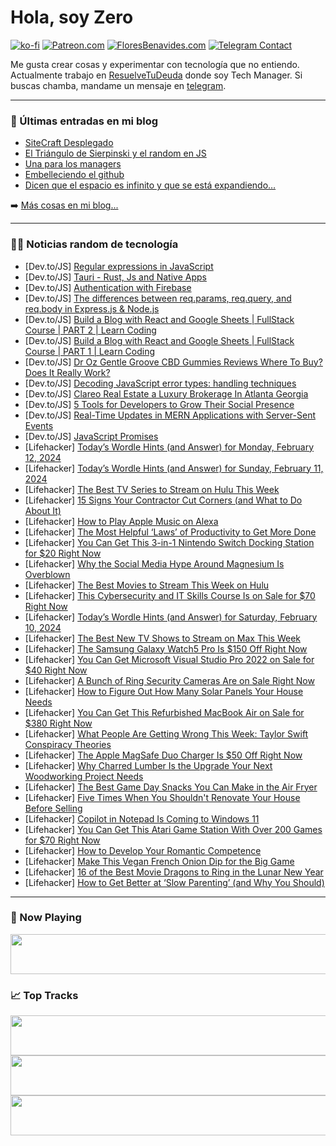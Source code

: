 # Hola, soy Zero

[![ko-fi](https://ko-fi.com/img/githubbutton_sm.svg)](https://ko-fi.com/J3J4N0LUK)
[![Patreon.com](https://img.shields.io/endpoint.svg?url=https%3A%2F%2Fshieldsio-patreon.vercel.app%2Fapi%3Fusername%3Dzerodragon%26type%3Dpatrons&style=for-the-badge)](https://patreon.com/zerodragon)
[![FloresBenavides.com](https://img.shields.io/website?down_message=oops&label=MiBlog&style=for-the-badge&up_message=online&url=https%3A%2F%2Ffloresbenavides.com)](https://floresbenavides.com)
[![Telegram Contact](https://img.shields.io/badge/escr%C3%ADbeme-ZeroDragon-%2326A5E4?style=for-the-badge&logo=telegram)](https://t.me/zerodragon)

Me gusta crear cosas y experimentar con tecnología que no entiendo.
Actualmente trabajo en [ResuelveTuDeuda](http://github.com/resuelve) donde soy Tech Manager.
Si buscas chamba, mandame un mensaje en [telegram](https://t.me/zerodragon).

---

### 📕 Últimas entradas en mi blog
<!-- BLOG-POST-LIST:START -->
- [SiteCraft Desplegado](https://floresbenavides.com/sitecraft-desplegado/)
- [El Triángulo de Sierpinski y el random en JS](https://floresbenavides.com/el-triangulo-de-sierpinski-y-el-random-en-js/)
- [Una para los managers](https://floresbenavides.com/una-para-los-managers/)
- [Embelleciendo el github](https://floresbenavides.com/embelleciendo-el-github/)
- [Dicen que el espacio es infinito y que se está expandiendo…](https://floresbenavides.com/dicen-que-el-espacio-es-infinito-y-que-se-esta-expandiendo/)
<!-- BLOG-POST-LIST:END -->

➡️ [Más cosas en mi blog...](https://floresbenavides.com)

---

### 👨‍💻 Noticias random de tecnología
<!-- TECH-POSTS:START -->
- [Dev.to/JS] [Regular expressions in JavaScript](https://dev.to/honeybadger/regular-expressions-in-javascript-9g7)
- [Dev.to/JS] [Tauri - Rust, Js and Native Apps](https://dev.to/giuliano1993/tauri-rust-js-and-native-apps-331a)
- [Dev.to/JS] [Authentication with Firebase](https://dev.to/melihs/authentication-with-firebase-53g8)
- [Dev.to/JS] [The differences between req.params, req.query, and req.body in Express.js &amp; Node.js](https://dev.to/fabiojonathanarifin/the-differences-between-reqparams-reqquery-and-reqbody-in-expressjs-nodejs-5fi8)
- [Dev.to/JS] [Build a Blog with React and Google Sheets | FullStack Course | PART 2 | Learn Coding](https://dev.to/imrankh13332994/build-a-blog-with-react-and-google-sheets-fullstack-course-part-2-learn-coding-18pd)
- [Dev.to/JS] [Build a Blog with React and Google Sheets | FullStack Course | PART 1 | Learn Coding](https://dev.to/imrankh13332994/build-a-blog-with-react-and-google-sheets-fullstack-course-part-1-learn-coding-5gb7)
- [Dev.to/JS] [Dr Oz Gentle Groove CBD Gummies Reviews Where To Buy? Does It Really Work?](https://dev.to/drozcbdgummie/dr-oz-gentle-groove-cbd-gummies-reviews-where-to-buy-does-it-really-work-1m74)
- [Dev.to/JS] [Decoding JavaScript error types: handling techniques](https://dev.to/nikolasbarwicki/decoding-javascript-error-types-handling-techniques-1ho9)
- [Dev.to/JS] [Clareo Real Estate a Luxury Brokerage In Atlanta Georgia](https://dev.to/clareorealestate/clareo-real-estate-a-luxury-brokerage-in-atlanta-georgia-12do)
- [Dev.to/JS] [5 Tools for Developers to Grow Their Social Presence](https://dev.to/anirban00537/5-vital-tools-for-advancing-your-social-media-management-career-992)
- [Dev.to/JS] [Real-Time Updates in MERN Applications with Server-Sent Events](https://dev.to/ssonawane511/real-time-updates-in-mern-applications-with-server-sent-events-4ih)
- [Dev.to/JS] [JavaScript Promises](https://dev.to/narenmnp/javascript-promises-3lgm)
- [Lifehacker] [Today’s Wordle Hints &lpar;and Answer&rpar; for Monday, February 12, 2024](https://lifehacker.com/entertainment/wordle-answer-today-february-12-2024)
- [Lifehacker] [Today’s Wordle Hints &lpar;and Answer&rpar; for Sunday, February 11, 2024](https://lifehacker.com/entertainment/wordle-answer-today-february-11-2024)
- [Lifehacker] [The Best TV Series to Stream on Hulu This Week](https://lifehacker.com/entertainment/best-new-tv-shows-to-stream-on-hulu)
- [Lifehacker] [15 Signs Your Contractor Cut Corners &lpar;and What to Do About It&rpar;](https://lifehacker.com/home/signs-your-contractor-cut-corners-in-your-remodel)
- [Lifehacker] [How to Play Apple Music on Alexa](https://lifehacker.com/tech/how-to-play-apple-music-on-alexa)
- [Lifehacker] [The Most Helpful ‘Laws’ of Productivity to Get More Done](https://lifehacker.com/work/laws-of-productivity)
- [Lifehacker] [You Can Get This 3-in-1 Nintendo Switch Docking Station for $20 Right Now](https://lifehacker.com/nintendo-switch-docking-station-sale)
- [Lifehacker] [Why the Social Media Hype Around Magnesium Is Overblown](https://lifehacker.com/health/why-is-magnesium-so-popular-right-now)
- [Lifehacker] [The Best Movies to Stream This Week on Hulu](https://lifehacker.com/entertainment/best-movies-to-stream-this-week-on-hulu)
- [Lifehacker] [This Cybersecurity and IT Skills Course Is on Sale for $70 Right Now](https://lifehacker.com/cybersecurity-it-skills-course-sale)
- [Lifehacker] [Today’s Wordle Hints &lpar;and Answer&rpar; for Saturday, February 10, 2024](https://lifehacker.com/entertainment/wordle-answer-today-february-10-2024)
- [Lifehacker] [The Best New TV Shows to Stream on Max This Week](https://lifehacker.com/entertainment/best-new-tv-shows-streaming-on-max-this-week)
- [Lifehacker] [The Samsung Galaxy Watch5 Pro Is $150 Off Right Now](https://lifehacker.com/health/samsung-galaxy-watch5-pro-sale)
- [Lifehacker] [You Can Get Microsoft Visual Studio Pro 2022 on Sale for $40 Right Now](https://lifehacker.com/tech/microsoft-visual-studio-2022-sale)
- [Lifehacker] [A Bunch of Ring Security Cameras Are on Sale Right Now](https://lifehacker.com/tech/ring-security-camera-bundles-sale)
- [Lifehacker] [How to Figure Out How Many Solar Panels Your House Needs](https://lifehacker.com/home/how-to-figure-out-how-many-solar-panels)
- [Lifehacker] [You Can Get This Refurbished MacBook Air on Sale for $380 Right Now](https://lifehacker.com/refurbished-2017-macbook-air-sale)
- [Lifehacker] [What People Are Getting Wrong This Week: Taylor Swift Conspiracy Theories](https://lifehacker.com/entertainment/taylor-swift-conspiracy-theories)
- [Lifehacker] [The Apple MagSafe Duo Charger Is $50 Off Right Now](https://lifehacker.com/tech/apple-magsafe-duo-charger-sale)
- [Lifehacker] [Why Charred Lumber Is the Upgrade Your Next Woodworking Project Needs](https://lifehacker.com/home/why-charred-lumber-is-the-upgrade-your-next-project-needs)
- [Lifehacker] [The Best Game Day Snacks You Can Make in the Air Fryer](https://lifehacker.com/food-drink/the-best-air-fryer-snacks-for-the-big-game)
- [Lifehacker] [Five Times When You Shouldn&#39;t Renovate Your House Before Selling](https://lifehacker.com/money/when-not-to-renovate-your-house-before-selling)
- [Lifehacker] [Copilot in Notepad Is Coming to Windows 11](https://lifehacker.com/tech/copilot-in-notepad-windows-11)
- [Lifehacker] [You Can Get This Atari Game Station With Over 200 Games for $70 Right Now](https://lifehacker.com/entertainment/atari-game-station-sale)
- [Lifehacker] [How to Develop Your Romantic Competence](https://lifehacker.com/relationships/how-to-develop-your-romantic-competence)
- [Lifehacker] [Make This Vegan French Onion Dip for the Big Game](https://lifehacker.com/food-drink/vegan-french-onion-dip-recipe)
- [Lifehacker] [16 of the Best Movie Dragons to Ring in the Lunar New Year](https://lifehacker.com/entertainment/best-movies-with-dragons)
- [Lifehacker] [How to Get Better at ‘Slow Parenting’ &lpar;and Why You Should&rpar;](https://lifehacker.com/family/how-to-get-better-at-slow-parenting)<!-- TECH-POSTS:END -->

---

### 🎵 Now Playing
<a href="https://spotify-now-playing-dun.vercel.app/now-playing?open"><img src="https://spotify-now-playing-dun.vercel.app/now-playing" width="540" height="64"></a>

### 📈 Top Tracks
<a href="https://spotify-now-playing-dun.vercel.app/top-tracks?i=1&open"><img src="https://spotify-now-playing-dun.vercel.app/top-tracks?i=1" width="540" height="64"></a>
<a href="https://spotify-now-playing-dun.vercel.app/top-tracks?i=2&open"><img src="https://spotify-now-playing-dun.vercel.app/top-tracks?i=2" width="540" height="64"></a>
<a href="https://spotify-now-playing-dun.vercel.app/top-tracks?i=3&open"><img src="https://spotify-now-playing-dun.vercel.app/top-tracks?i=3" width="540" height="64"></a>
